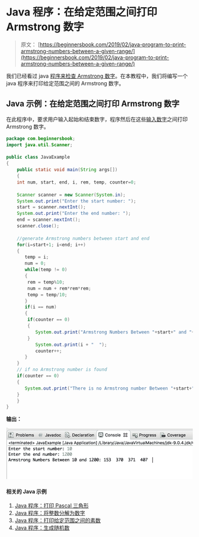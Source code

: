# Java 程序：在给定范围之间打印 Armstrong 数字

> 原文： [https://beginnersbook.com/2019/02/java-program-to-print-armstrong-numbers-between-a-given-range/](https://beginnersbook.com/2019/02/java-program-to-print-armstrong-numbers-between-a-given-range/)

我们已经看过 java [程序来检查 Armstrong 数字](https://beginnersbook.com/2017/09/java-program-to-check-armstrong-number/)。在本教程中，我们将编写一个 java 程序来打印给定范围之间的 Armstrong 数字。

## Java 示例：在给定范围之间打印 Armstrong 数字

在此程序中，要求用户输入起始和结束数字，程序然后在这些[输入数字](https://beginnersbook.com/2014/07/java-program-to-get-input-from-user/)之间打印 Armstrong 数字。

```java
package com.beginnersbook;
import java.util.Scanner;

public class JavaExample
{
    public static void main(String args[])
    {
	int num, start, end, i, rem, temp, counter=0;

	Scanner scanner = new Scanner(System.in);
	System.out.print("Enter the start number: ");
	start = scanner.nextInt();
	System.out.print("Enter the end number: ");
	end = scanner.nextInt();
	scanner.close();

	//generate Armstrong numbers between start and end
	for(i=start+1; i<end; i++)
	{
	   temp = i;
	   num = 0;
	   while(temp != 0)
	   {
		rem = temp%10;
		num = num + rem*rem*rem;
		temp = temp/10;
	   }
	   if(i == num)
	   {
		if(counter == 0)
		{
		   System.out.print("Armstrong Numbers Between "+start+" and "+end+": ");
		}
		   System.out.print(i + "  ");
		   counter++;
	   }
	}
	// if no Armstrong number is found
	if(counter == 0)
	{
	   System.out.print("There is no Armstrong number Between "+start+" and "+end);
	}
    }
}
```

**输出：**

![Java program to Print Armstrong numbers between a given range](img/736a60a8d022c99ad2057d6d457f0a25.jpg)

#### 相关的 Java 示例

1.  [Java 程序：打印 Pascal 三角形](https://beginnersbook.com/2019/02/java-program-to-print-pascal-triangle/)
2.  [Java 程序：将整数分解为数字](https://beginnersbook.com/2019/02/java-program-to-break-integer-into-digits/)
3.  [Java 程序：打印给定范围之间的素数](https://beginnersbook.com/2014/01/java-program-to-display-prime-numbers/)
4.  [Java 程序：生成随机数](https://beginnersbook.com/2014/04/java-program-to-generate-random-number-example/)